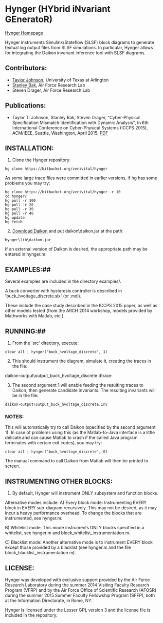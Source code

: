 # Hynger (HYbrid iNvariant GEneratoR) #

[Hynger Homepage](http://verivital.com/hynger/)

Hynger instruments Simulink/Stateflow (SLSF) block diagrams to generate textual log output files from SLSF simulations.  In particular, Hynger allows for integrating the Daikon invariant inference tool with SLSF diagrams.

## Contributors: ##
* [Taylor Johnson](http://www.taylortjohnson.com), University of Texas at Arlington
* [Stanley Bak](http://www.stanleybak.com), Air Force Research Lab
* Steven Drager, Air Force Research Lab

## Publications: ##
* Taylor T. Johnson, Stanley Bak, Steven Drager, "Cyber-Physical Specification Mismatch Identification with Dynamic Analysis", In 6th International Conference on Cyber-Physical Systems (ICCPS 2015), ACM/IEEE, Seattle, Washington, April 2015. [PDF](http://www.taylortjohnson.com/research/johnson2015iccps.pdf)

## INSTALLATION: ##

1) Clone the Hynger repository:
```
hg clone https://bitbucket.org/verivital/hynger
```

As some large trace files were committed in earlier versions, if hg has some problems you may try:
```
hg clone https://bitbucket.org/verivital/hynger -r 10
cd hynger/
hg pull -r 100
hg pull -r 20
hg pull -r 30
hg pull -r 40
hg update
hg fetch
```

2) [Download Daikon](http://plse.cs.washington.edu/daikon/download/) and put daikon\daikon.jar at the path:

```
hynger\lib\daikon.jar
```
If an external version of Daikon is desired, the appropriate path may be entered in hynger.m.

## EXAMPLES:##
Several examples are included in the directory examples/.

A buck converter with hysteresis controller is described in 'buck_hvoltage_discrete.slx' (or .mdl).

These include the case study described in the ICCPS 2015 paper, as well as other models tested (from the ARCH 2014 workshop, models provided by Mathworks with Matlab, etc.).

## RUNNING:##

1) From the 'src' directory, execute:

```
clear all ; hynger('buck_hvoltage_discrete', 1)
```

2) This should instrument the diagram, simulate it, creating the traces in the file:

daikon-output\output_buck_hvoltage_discrete.dtrace

3) The second argument 1 will enable feeding the resulting traces to Daikon, then generate candidate invariants.  The resulting invariants will be in the file:

```
daikon-output\output_buck_hvoltage_discrete.inv
```

### NOTES: ###
This will automatically try to call Daikon (specified by the second argument 1).  In case of problems using this (as the Matlab-to-Java interface is a little delicate and can cause Matlab to crash if the called Java program terminates with certain exit codes), you may try:

```
clear all ; hynger('buck_hvoltage_discrete', 0)
```

The manual command to call Daikon from Matlab will then be printed to screen.

## INSTRUMENTING OTHER BLOCKS: ##
1) By default, Hynger will instrument ONLY subsystem and function blocks.

Alternative modes include:
A)
Every block mode: Instrumenting EVERY block in EVERY sub-diagram recursively.  This may not be desired, as it may incur a heavy performance overhead.  To change the blocks that are instrumented, see hynger.m.

B) Whitelist mode: This mode instruments ONLY blocks specified in a whitelist, see hynger.m and block_whitelist_instrumentation.m.

C) Blacklist mode: Another alternative mode is to instrument EVERY block except those provided by a blacklist (see hynger.m and the file block_blacklist_instrumentation.m).

## LICENSE: ##

Hynger was developed with exclusive support provided by the Air Force Research Laboratory during the summer 2014 Visiting Faculty Research Program (VFRP) and by the Air Force Office of Scientific Research (AFOSR) during the summer 2015 Summer Faculty Fellowship Program (SFFP), both at the Information Directorate, in Rome, NY.

Hynger is licensed under the Lesser GPL version 3 and the license file is included in the repository.